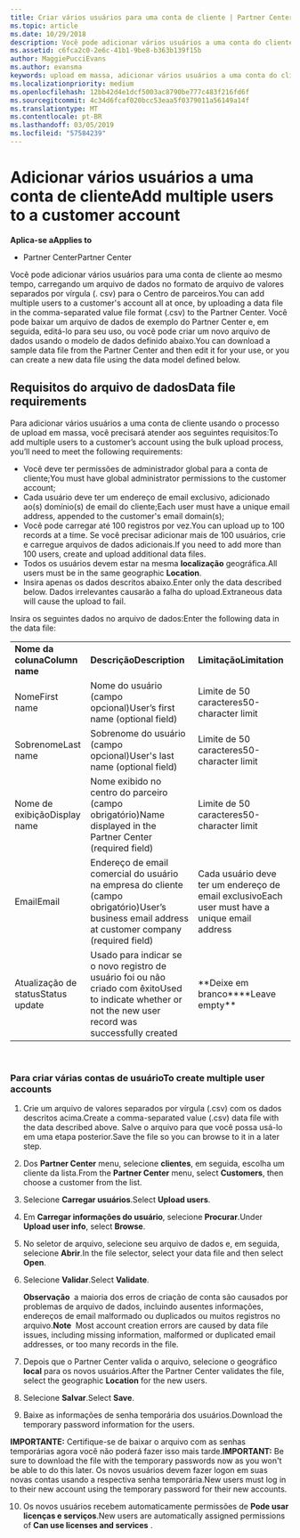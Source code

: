 ```yaml
---
title: Criar vários usuários para uma conta de cliente | Partner Center
ms.topic: article
ms.date: 10/29/2018
description: Você pode adicionar vários usuários a uma conta do cliente de uma vez, carregando um arquivo de dados em formato de arquivo de valores separados por vírgula (.csv) no Partner Center.
ms.assetid: c6fca2c0-2e6c-41b1-9be8-b363b139f15b
author: MaggiePucciEvans
ms.author: evansma
keywords: upload em massa, adicionar vários usuários a uma conta do cliente, adicionar usuários do cliente, upload em massa de usuários do cliente, conta do cliente, usuários do cliente, usuários
ms.localizationpriority: medium
ms.openlocfilehash: 12bb42d4e1dcf5003ac8790be777c483f216fd6f
ms.sourcegitcommit: 4c34d6fcaf020bcc53eaa5f0379011a56149a14f
ms.translationtype: MT
ms.contentlocale: pt-BR
ms.lasthandoff: 03/05/2019
ms.locfileid: "57584239"
---
```

# <a name="add-multiple-users-to-a-customer-account"></a><span data-ttu-id="bdf0b-104">Adicionar vários usuários a uma conta de cliente</span><span class="sxs-lookup"><span data-stu-id="bdf0b-104">Add multiple users to a customer account</span></span>

<span data-ttu-id="bdf0b-105">**Aplica-se a**</span><span class="sxs-lookup"><span data-stu-id="bdf0b-105">**Applies to**</span></span>

-  <span data-ttu-id="bdf0b-106">Partner Center</span><span class="sxs-lookup"><span data-stu-id="bdf0b-106">Partner Center</span></span>

<span data-ttu-id="bdf0b-107">Você pode adicionar vários usuários para uma conta de cliente ao mesmo tempo, carregando um arquivo de dados no formato de arquivo de valores separados por vírgula (. csv) para o Centro de parceiros.</span><span class="sxs-lookup"><span data-stu-id="bdf0b-107">You can add multiple users to a customer's account all at once, by uploading a data file in the comma-separated value file format (.csv) to the Partner Center.</span></span> <span data-ttu-id="bdf0b-108">Você pode baixar um arquivo de dados de exemplo do Partner Center e, em seguida, editá-lo para seu uso, ou você pode criar um novo arquivo de dados usando o modelo de dados definido abaixo.</span><span class="sxs-lookup"><span data-stu-id="bdf0b-108">You can download a sample data file from the Partner Center and then edit it for your use, or you can create a new data file using the data model defined below.</span></span>

## <a href="" id="creatingtheimportcsvfile"></a><span data-ttu-id="bdf0b-109">Requisitos do arquivo de dados</span><span class="sxs-lookup"><span data-stu-id="bdf0b-109">Data file requirements</span></span>


<span data-ttu-id="bdf0b-110">Para adicionar vários usuários a uma conta de cliente usando o processo de upload em massa, você precisará atender aos seguintes requisitos:</span><span class="sxs-lookup"><span data-stu-id="bdf0b-110">To add multiple users to a customer’s account using the bulk upload process, you’ll need to meet the following requirements:</span></span>

-   <span data-ttu-id="bdf0b-111">Você deve ter permissões de administrador global para a conta de cliente;</span><span class="sxs-lookup"><span data-stu-id="bdf0b-111">You must have global administrator permissions to the customer account;</span></span>
-   <span data-ttu-id="bdf0b-112">Cada usuário deve ter um endereço de email exclusivo, adicionado ao(s) domínio(s) de email do cliente;</span><span class="sxs-lookup"><span data-stu-id="bdf0b-112">Each user must have a unique email address, appended to the customer's email domain(s);</span></span>
-   <span data-ttu-id="bdf0b-113">Você pode carregar até 100 registros por vez.</span><span class="sxs-lookup"><span data-stu-id="bdf0b-113">You can upload up to 100 records at a time.</span></span> <span data-ttu-id="bdf0b-114">Se você precisar adicionar mais de 100 usuários, crie e carregue arquivos de dados adicionais.</span><span class="sxs-lookup"><span data-stu-id="bdf0b-114">If you need to add more than 100 users, create and upload additional data files.</span></span>
-   <span data-ttu-id="bdf0b-115">Todos os usuários devem estar na mesma **localização** geográfica.</span><span class="sxs-lookup"><span data-stu-id="bdf0b-115">All users must be in the same geographic **Location**.</span></span>
-   <span data-ttu-id="bdf0b-116">Insira apenas os dados descritos abaixo.</span><span class="sxs-lookup"><span data-stu-id="bdf0b-116">Enter only the data described below.</span></span> <span data-ttu-id="bdf0b-117">Dados irrelevantes causarão a falha do upload.</span><span class="sxs-lookup"><span data-stu-id="bdf0b-117">Extraneous data will cause the upload to fail.</span></span>

<span data-ttu-id="bdf0b-118">Insira os seguintes dados no arquivo de dados:</span><span class="sxs-lookup"><span data-stu-id="bdf0b-118">Enter the following data in the data file:</span></span>

|                 |                                                                              |                                            |
|-----------------|------------------------------------------------------------------------------|--------------------------------------------|
| <span data-ttu-id="bdf0b-119">**Nome da coluna**</span><span class="sxs-lookup"><span data-stu-id="bdf0b-119">**Column name**</span></span> | <span data-ttu-id="bdf0b-120">**Descrição**</span><span class="sxs-lookup"><span data-stu-id="bdf0b-120">**Description**</span></span>                                                              | <span data-ttu-id="bdf0b-121">**Limitação**</span><span class="sxs-lookup"><span data-stu-id="bdf0b-121">**Limitation**</span></span>                             |
| <span data-ttu-id="bdf0b-122">Nome</span><span class="sxs-lookup"><span data-stu-id="bdf0b-122">First name</span></span>      | <span data-ttu-id="bdf0b-123">Nome do usuário (campo opcional)</span><span class="sxs-lookup"><span data-stu-id="bdf0b-123">User’s first name (optional field)</span></span>                                           | <span data-ttu-id="bdf0b-124">Limite de 50 caracteres</span><span class="sxs-lookup"><span data-stu-id="bdf0b-124">50-character limit</span></span>                         |
| <span data-ttu-id="bdf0b-125">Sobrenome</span><span class="sxs-lookup"><span data-stu-id="bdf0b-125">Last name</span></span>       | <span data-ttu-id="bdf0b-126">Sobrenome do usuário (campo opcional)</span><span class="sxs-lookup"><span data-stu-id="bdf0b-126">User's last name (optional field)</span></span>                                            | <span data-ttu-id="bdf0b-127">Limite de 50 caracteres</span><span class="sxs-lookup"><span data-stu-id="bdf0b-127">50-character limit</span></span>                         |
| <span data-ttu-id="bdf0b-128">Nome de exibição</span><span class="sxs-lookup"><span data-stu-id="bdf0b-128">Display name</span></span>    | <span data-ttu-id="bdf0b-129">Nome exibido no centro do parceiro (campo obrigatório)</span><span class="sxs-lookup"><span data-stu-id="bdf0b-129">Name displayed in the Partner Center (required field)</span></span>                            | <span data-ttu-id="bdf0b-130">Limite de 50 caracteres</span><span class="sxs-lookup"><span data-stu-id="bdf0b-130">50-character limit</span></span>                         |
| <span data-ttu-id="bdf0b-131">Email</span><span class="sxs-lookup"><span data-stu-id="bdf0b-131">Email</span></span>           | <span data-ttu-id="bdf0b-132">Endereço de email comercial do usuário na empresa do cliente (campo obrigatório)</span><span class="sxs-lookup"><span data-stu-id="bdf0b-132">User’s business email address at customer company (required field)</span></span>           | <span data-ttu-id="bdf0b-133">Cada usuário deve ter um endereço de email exclusivo</span><span class="sxs-lookup"><span data-stu-id="bdf0b-133">Each user must have a unique email address</span></span> |
| <span data-ttu-id="bdf0b-134">Atualização de status</span><span class="sxs-lookup"><span data-stu-id="bdf0b-134">Status update</span></span>   | <span data-ttu-id="bdf0b-135">Usado para indicar se o novo registro de usuário foi ou não criado com êxito</span><span class="sxs-lookup"><span data-stu-id="bdf0b-135">Used to indicate whether or not the new user record was successfully created</span></span> | <span data-ttu-id="bdf0b-136">\*\*Deixe em branco\*\*</span><span class="sxs-lookup"><span data-stu-id="bdf0b-136">\*\*Leave empty\*\*</span></span>                        |

 

### <a href="" id="createmultipleuseraccounts"></a><span data-ttu-id="bdf0b-137">Para criar várias contas de usuário</span><span class="sxs-lookup"><span data-stu-id="bdf0b-137">To create multiple user accounts</span></span>

<a href="" id="creatingtheaccounts"></a>
1.  <span data-ttu-id="bdf0b-138">Crie um arquivo de valores separados por vírgula (.csv) com os dados descritos acima.</span><span class="sxs-lookup"><span data-stu-id="bdf0b-138">Create a comma-separated value (.csv) data file with the data described above.</span></span> <span data-ttu-id="bdf0b-139">Salve o arquivo para que você possa usá-lo em uma etapa posterior.</span><span class="sxs-lookup"><span data-stu-id="bdf0b-139">Save the file so you can browse to it in a later step.</span></span>
2.  <span data-ttu-id="bdf0b-140">Dos **Partner Center** menu, selecione **clientes**, em seguida, escolha um cliente da lista.</span><span class="sxs-lookup"><span data-stu-id="bdf0b-140">From the **Partner Center** menu, select **Customers**, then choose a customer from the list.</span></span>
3.  <span data-ttu-id="bdf0b-141">Selecione **Carregar usuários**.</span><span class="sxs-lookup"><span data-stu-id="bdf0b-141">Select **Upload users**.</span></span>
4.  <span data-ttu-id="bdf0b-142">Em **Carregar informações do usuário**, selecione **Procurar**.</span><span class="sxs-lookup"><span data-stu-id="bdf0b-142">Under **Upload user info**, select **Browse**.</span></span>
5.  <span data-ttu-id="bdf0b-143">No seletor de arquivo, selecione seu arquivo de dados e, em seguida, selecione **Abrir**.</span><span class="sxs-lookup"><span data-stu-id="bdf0b-143">In the file selector, select your data file and then select **Open**.</span></span>
6.  <span data-ttu-id="bdf0b-144">Selecione **Validar**.</span><span class="sxs-lookup"><span data-stu-id="bdf0b-144">Select **Validate**.</span></span>

    <span data-ttu-id="bdf0b-145">**Observação**  a maioria dos erros de criação de conta são causados por problemas de arquivo de dados, incluindo ausentes informações, endereços de email malformado ou duplicados ou muitos registros no arquivo.</span><span class="sxs-lookup"><span data-stu-id="bdf0b-145">**Note**  Most account creation errors are caused by data file issues, including missing information, malformed or duplicated email addresses, or too many records in the file.</span></span>

7.  <span data-ttu-id="bdf0b-146">Depois que o Partner Center valida o arquivo, selecione o geográfico **local** para os novos usuários.</span><span class="sxs-lookup"><span data-stu-id="bdf0b-146">After the Partner Center validates the file, select the geographic **Location** for the new users.</span></span>
8.  <span data-ttu-id="bdf0b-147">Selecione **Salvar**.</span><span class="sxs-lookup"><span data-stu-id="bdf0b-147">Select **Save**.</span></span>
9.  <span data-ttu-id="bdf0b-148">Baixe as informações de senha temporária dos usuários.</span><span class="sxs-lookup"><span data-stu-id="bdf0b-148">Download the temporary password information for the users.</span></span>

<span data-ttu-id="bdf0b-149">**IMPORTANTE:** Certifique-se de baixar o arquivo com as senhas temporárias agora você não poderá fazer isso mais tarde.</span><span class="sxs-lookup"><span data-stu-id="bdf0b-149">**IMPORTANT:** Be sure to download the file with the temporary passwords now as you won't be able to do this later.</span></span> <span data-ttu-id="bdf0b-150">Os novos usuários devem fazer logon em suas novas contas usando a respectiva senha temporária.</span><span class="sxs-lookup"><span data-stu-id="bdf0b-150">New users must log in to their new account using the temporary password for their new accounts.</span></span>

10. <span data-ttu-id="bdf0b-151">Os novos usuários recebem automaticamente permissões de **Pode usar licenças e serviços**.</span><span class="sxs-lookup"><span data-stu-id="bdf0b-151">New users are automatically assigned permissions of **Can use licenses and services** .</span></span> 

 

 



